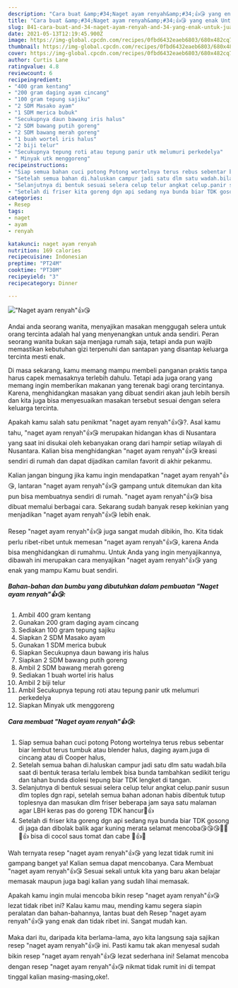 ```yaml
---
description: "Cara buat &amp;#34;Naget ayam renyah&amp;#34;👍😘 yang enak Untuk Jualan"
title: "Cara buat &amp;#34;Naget ayam renyah&amp;#34;👍😘 yang enak Untuk Jualan"
slug: 841-cara-buat-and-34-naget-ayam-renyah-and-34-yang-enak-untuk-jualan
date: 2021-05-13T12:19:45.900Z
image: https://img-global.cpcdn.com/recipes/0fbd6432eaeb6803/680x482cq70/naget-ayam-renyah👍😘-foto-resep-utama.jpg
thumbnail: https://img-global.cpcdn.com/recipes/0fbd6432eaeb6803/680x482cq70/naget-ayam-renyah👍😘-foto-resep-utama.jpg
cover: https://img-global.cpcdn.com/recipes/0fbd6432eaeb6803/680x482cq70/naget-ayam-renyah👍😘-foto-resep-utama.jpg
author: Curtis Lane
ratingvalue: 4.8
reviewcount: 6
recipeingredient:
- "400 gram kentang"
- "200 gram daging ayam cincang"
- "100 gram tepung sajiku"
- "2 SDM Masako ayam"
- "1 SDM merica bubuk"
- "Secukupnya daun bawang iris halus"
- "2 SDM bawang putih goreng"
- "2 SDM bawang merah goreng"
- "1 buah wortel iris halus"
- "2 biji telur"
- "Secukupnya tepung roti atau tepung panir utk melumuri perkedelya"
- " Minyak utk menggoreng"
recipeinstructions:
- "Siap semua bahan cuci potong Potong wortelnya terus rebus sebentar biar lembut terus tumbuk atau blender halus, daging ayam.juga di cincang atau di Cooper halus,"
- "Setelah semua bahan di.haluskan campur jadi satu dlm satu wadah.bila saat di bentuk terasa terlalu lembek bisa bunda tambahkan sedikit terigu dan tahan bunda diolesi tepung biar TDK lengket di tangan."
- "Selanjutnya di bentuk sesuai selera celup telur angkat celup.panir susun dlm toples dgn rapi, setelah semua bahan adonan habis dibentuk tutup toplesnya dan masukan dlm friser beberapa jam saya satu malaman agar LBH keras pas do goreng TDK hancur🙏👍"
- "Setelah di friser kita goreng dgn api sedang nya bunda biar TDK gosong di jaga dan dibolak balik agar kuning merata selamat mencoba😘😘😘🤭🤭🙏👍 bisa di cocol saus tomat dan cabe 🙏👍😘"
categories:
- Resep
tags:
- naget
- ayam
- renyah

katakunci: naget ayam renyah 
nutrition: 169 calories
recipecuisine: Indonesian
preptime: "PT24M"
cooktime: "PT30M"
recipeyield: "3"
recipecategory: Dinner

---
```



![&#34;Naget ayam renyah&#34;👍😘](https://img-global.cpcdn.com/recipes/0fbd6432eaeb6803/680x482cq70/naget-ayam-renyah👍😘-foto-resep-utama.jpg)

Andai anda seorang wanita, menyajikan masakan menggugah selera untuk orang tercinta adalah hal yang menyenangkan untuk anda sendiri. Peran seorang  wanita bukan saja menjaga rumah saja, tetapi anda pun wajib memastikan kebutuhan gizi terpenuhi dan santapan yang disantap keluarga tercinta mesti enak.

Di masa  sekarang, kamu memang mampu membeli panganan praktis tanpa harus capek memasaknya terlebih dahulu. Tetapi ada juga orang yang memang ingin memberikan makanan yang terenak bagi orang tercintanya. Karena, menghidangkan masakan yang dibuat sendiri akan jauh lebih bersih dan kita juga bisa menyesuaikan masakan tersebut sesuai dengan selera keluarga tercinta. 



Apakah kamu salah satu penikmat &#34;naget ayam renyah&#34;👍😘?. Asal kamu tahu, &#34;naget ayam renyah&#34;👍😘 merupakan hidangan khas di Nusantara yang saat ini disukai oleh kebanyakan orang dari hampir setiap wilayah di Nusantara. Kalian bisa menghidangkan &#34;naget ayam renyah&#34;👍😘 kreasi sendiri di rumah dan dapat dijadikan camilan favorit di akhir pekanmu.

Kalian jangan bingung jika kamu ingin mendapatkan &#34;naget ayam renyah&#34;👍😘, lantaran &#34;naget ayam renyah&#34;👍😘 gampang untuk ditemukan dan kita pun bisa membuatnya sendiri di rumah. &#34;naget ayam renyah&#34;👍😘 bisa dibuat memalui berbagai cara. Sekarang sudah banyak resep kekinian yang menjadikan &#34;naget ayam renyah&#34;👍😘 lebih enak.

Resep &#34;naget ayam renyah&#34;👍😘 juga sangat mudah dibikin, lho. Kita tidak perlu ribet-ribet untuk memesan &#34;naget ayam renyah&#34;👍😘, karena Anda bisa menghidangkan di rumahmu. Untuk Anda yang ingin menyajikannya, dibawah ini merupakan cara menyajikan &#34;naget ayam renyah&#34;👍😘 yang enak yang mampu Kamu buat sendiri.

<!--inarticleads1-->

##### Bahan-bahan dan bumbu yang dibutuhkan dalam pembuatan &#34;Naget ayam renyah&#34;👍😘:

1. Ambil 400 gram kentang
1. Gunakan 200 gram daging ayam cincang
1. Sediakan 100 gram tepung sajiku
1. Siapkan 2 SDM Masako ayam
1. Gunakan 1 SDM merica bubuk
1. Siapkan Secukupnya daun bawang iris halus
1. Siapkan 2 SDM bawang putih goreng
1. Ambil 2 SDM bawang merah goreng
1. Sediakan 1 buah wortel iris halus
1. Ambil 2 biji telur
1. Ambil Secukupnya tepung roti atau tepung panir utk melumuri perkedelya
1. Siapkan  Minyak utk menggoreng




<!--inarticleads2-->

##### Cara membuat &#34;Naget ayam renyah&#34;👍😘:

1. Siap semua bahan cuci potong Potong wortelnya terus rebus sebentar biar lembut terus tumbuk atau blender halus, daging ayam.juga di cincang atau di Cooper halus,
1. Setelah semua bahan di.haluskan campur jadi satu dlm satu wadah.bila saat di bentuk terasa terlalu lembek bisa bunda tambahkan sedikit terigu dan tahan bunda diolesi tepung biar TDK lengket di tangan.
1. Selanjutnya di bentuk sesuai selera celup telur angkat celup.panir susun dlm toples dgn rapi, setelah semua bahan adonan habis dibentuk tutup toplesnya dan masukan dlm friser beberapa jam saya satu malaman agar LBH keras pas do goreng TDK hancur🙏👍
1. Setelah di friser kita goreng dgn api sedang nya bunda biar TDK gosong di jaga dan dibolak balik agar kuning merata selamat mencoba😘😘😘🤭🤭🙏👍 bisa di cocol saus tomat dan cabe 🙏👍😘




Wah ternyata resep &#34;naget ayam renyah&#34;👍😘 yang lezat tidak rumit ini gampang banget ya! Kalian semua dapat mencobanya. Cara Membuat &#34;naget ayam renyah&#34;👍😘 Sesuai sekali untuk kita yang baru akan belajar memasak maupun juga bagi kalian yang sudah lihai memasak.

Apakah kamu ingin mulai mencoba bikin resep &#34;naget ayam renyah&#34;👍😘 lezat tidak ribet ini? Kalau kamu mau, mending kamu segera siapin peralatan dan bahan-bahannya, lantas buat deh Resep &#34;naget ayam renyah&#34;👍😘 yang enak dan tidak ribet ini. Sangat mudah kan. 

Maka dari itu, daripada kita berlama-lama, ayo kita langsung saja sajikan resep &#34;naget ayam renyah&#34;👍😘 ini. Pasti kamu tak akan menyesal sudah bikin resep &#34;naget ayam renyah&#34;👍😘 lezat sederhana ini! Selamat mencoba dengan resep &#34;naget ayam renyah&#34;👍😘 nikmat tidak rumit ini di tempat tinggal kalian masing-masing,oke!.

